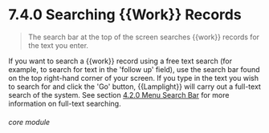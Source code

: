 # 7.4.0    Searching {{Work}} Records

> The search bar at the top of the screen searches {{work}} records for the text you enter. 

If you want to search a {{work}} record using a free text search (for example, to search for text in the 'follow up' field), use the search bar found on the top right-hand corner of your screen. If you type in the text you wish to search for and click the 'Go' button, {{Lamplight}} will carry out a full-text search of the system. See section [4.2.0  Menu Search Bar](/help/index/p/4.2.0) for more information on full-text searching. 

###### core module

